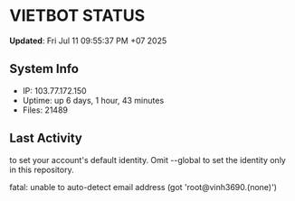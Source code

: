 # VIETBOT STATUS
**Updated**: Fri Jul 11 09:55:37 PM +07 2025

## System Info
- IP: 103.77.172.150
- Uptime: up 6 days, 1 hour, 43 minutes
- Files: 21489

## Last Activity

to set your account's default identity.
Omit --global to set the identity only in this repository.

fatal: unable to auto-detect email address (got 'root@vinh3690.(none)')
